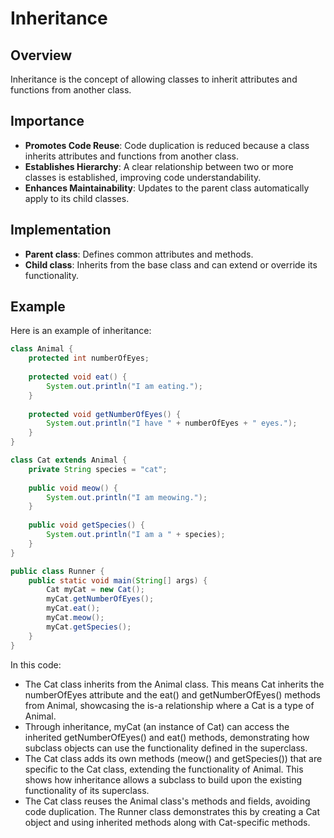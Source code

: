 # Inheritance

## Overview
Inheritance is the concept of allowing classes to inherit attributes and functions from another class.

## Importance
- **Promotes Code Reuse**: Code duplication is reduced because a class inherits attributes and functions from another class.
- **Establishes Hierarchy**: A clear relationship between two or more classes is established, improving code understandability.
- **Enhances Maintainability**: Updates to the parent class automatically apply to its child classes.

## Implementation
- **Parent class**: Defines common attributes and methods.
- **Child class**: Inherits from the base class and can extend or override its functionality.

## Example
Here is an example of inheritance:
```java
class Animal {
    protected int numberOfEyes;
    
    protected void eat() {
        System.out.println("I am eating.");
    }
    
    protected void getNumberOfEyes() {
        System.out.println("I have " + numberOfEyes + " eyes.");
    }
}

class Cat extends Animal {
    private String species = "cat";
    
    public void meow() {
        System.out.println("I am meowing.");
    }
    
    public void getSpecies() {
        System.out.println("I am a " + species);
    }
}

public class Runner {
    public static void main(String[] args) {
        Cat myCat = new Cat();
        myCat.getNumberOfEyes();
        myCat.eat();
        myCat.meow();
        myCat.getSpecies();
    }
}
```
In this code:
- The Cat class inherits from the Animal class. This means Cat inherits the numberOfEyes attribute and the eat() and getNumberOfEyes() methods from Animal, showcasing the is-a relationship where a Cat is a type of Animal.
- Through inheritance, myCat (an instance of Cat) can access the inherited getNumberOfEyes() and eat() methods, demonstrating how subclass objects can use the functionality defined in the superclass.
- The Cat class adds its own methods (meow() and getSpecies()) that are specific to the Cat class, extending the functionality of Animal. This shows how inheritance allows a subclass to build upon the existing functionality of its superclass.
- The Cat class reuses the Animal class's methods and fields, avoiding code duplication. The Runner class demonstrates this by creating a Cat object and using inherited methods along with Cat-specific methods.
